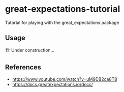 # great-expectations-tutorial
Tutorial for playing with the great_expectations package

## Usage
🏗 Under construction...


## References
- https://www.youtube.com/watch?v=uM9DB2ca8T8
- https://docs.greatexpectations.io/docs/